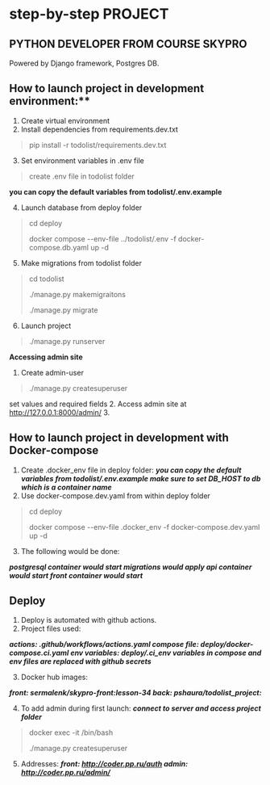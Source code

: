 # step-by-step PROJECT
## PYTHON DEVELOPER FROM COURSE SKYPRO
Powered by Django framework, Postgres DB.

## How to launch project in development environment:**
1. Create virtual environment
2. Install dependencies from requirements.dev.txt
> pip install -r todolist/requirements.dev.txt
> 
3. Set environment variables in .env file
> create .env file in todolist folder
> 
**you can copy the default variables from todolist/.env.example**

4. Launch database from deploy folder
> cd deploy
> 
>docker compose --env-file ../todolist/.env -f docker-compose.db.yaml up -d
> 
5. Make migrations from todolist folder
> cd todolist
> 
>./manage.py makemigraitons
> 
>./manage.py migrate
6. Launch project
> ./manage.py runserver
> 
**Accessing admin site**

1. Create admin-user
> ./manage.py createsuperuser
> 
set values and required fields
2. Access admin site at http://127.0.0.1:8000/admin/
3. 
## How to launch project in development with Docker-compose
1. Create .docker_env file in deploy folder:
***you can copy the default variables from todolist/.env.example
make sure to set DB_HOST to db which is a container name***
2. Use docker-compose.dev.yaml from within deploy folder
> cd deploy
> 
>docker compose --env-file .docker_env -f docker-compose.dev.yaml up -d
> 
3. The following would be done:

***postgresql container would start
migrations would apply
api container would start
front container would start***

## Deploy
1. Deploy is automated with github actions.
2. Project files used:

***actions: .github/workflows/actions.yaml
compose file: deploy/docker-compose.ci.yaml
env variables: deploy/.ci_env
variables in compose and env files are replaced with github secrets***

3. Docker hub images:

***front: sermalenk/skypro-front:lesson-34
back: pshaura/todolist_project:***

4. To add admin during first launch:
***connect to server and access project folder***

> docker exec -it <api container_id> /bin/bash
> 
> ./manage.py createsuperuser
> 
5. Addresses:
***front: http://coder.pp.ru/auth
admin: http://coder.pp.ru/admin/***
